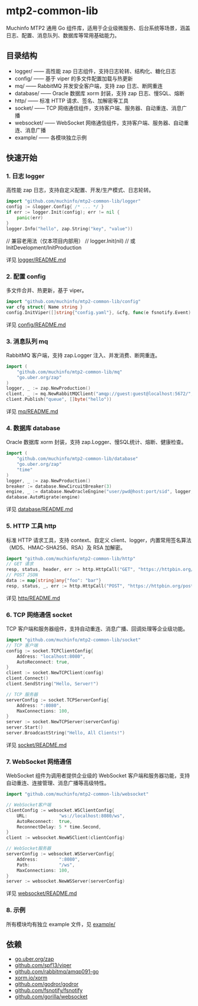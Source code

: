 # mtp2-common-lib

Muchinfo MTP2 通用 Go 组件库，适用于企业级微服务、后台系统等场景，涵盖日志、配置、消息队列、数据库等常用基础能力。

## 目录结构

- logger/    —— 高性能 zap 日志组件，支持日志轮转、结构化、糖化日志
- config/    —— 基于 viper 的多文件配置加载与热更新
- mq/        —— RabbitMQ 并发安全客户端，支持 zap 日志、断网重连
- database/  —— Oracle 数据库 xorm 封装，支持 zap 日志、慢SQL、熔断
- http/      —— 标准 HTTP 请求、签名、加解密等工具
- socket/    —— TCP 网络通信组件，支持客户端、服务器、自动重连、消息广播
- websocket/ —— WebSocket 网络通信组件，支持客户端、服务器、自动重连、消息广播
- example/   —— 各模块独立示例

## 快速开始

### 1. 日志 logger

高性能 zap 日志，支持自定义配置、开发/生产模式、日志轮转。

```go
import "github.com/muchinfo/mtp2-common-lib/logger"
config := &logger.Config{ /* ... */ }
if err := logger.Init(config); err != nil {
    panic(err)
}
logger.Info("hello", zap.String("key", "value"))
```

// 兼容老用法（仅本项目内部用）
// logger.Init(nil) // 或 InitDevelopment/InitProduction

详见 [logger/README.md](logger/README.md)

### 2. 配置 config

多文件合并、热更新，基于 viper。

```go
import "github.com/muchinfo/mtp2-common-lib/config"
var cfg struct{ Name string }
config.InitViper([]string{"config.yaml"}, &cfg, func(e fsnotify.Event) { /* ... */ })
```

详见 [config/README.md](config/README.md)

### 3. 消息队列 mq

RabbitMQ 客户端，支持 zap.Logger 注入、并发消费、断网重连。

```go
import (
    "github.com/muchinfo/mtp2-common-lib/mq"
    "go.uber.org/zap"
)
logger, _ := zap.NewProduction()
client, _ := mq.NewRabbitMQClient("amqp://guest:guest@localhost:5672/", logger)
client.Publish("queue", []byte("hello"))
```

详见 [mq/README.md](mq/README.md)

### 4. 数据库 database

Oracle 数据库 xorm 封装，支持 zap.Logger、慢SQL统计、熔断、健康检查。

```go
import (
    "github.com/muchinfo/mtp2-common-lib/database"
    "go.uber.org/zap"
    "time"
)
logger, _ := zap.NewProduction()
breaker := database.NewCircuitBreaker(3)
engine, _ := database.NewOracleEngine("user/pwd@host:port/sid", logger, 100*time.Millisecond, breaker)
database.AutoMigrate(engine)
```

详见 [database/README.md](database/README.md)

### 5. HTTP 工具 http

标准 HTTP 请求工具，支持 context、自定义 client、logger，内置常用签名算法（MD5、HMAC-SHA256、RSA）及 RSA 加解密。

```go
import "github.com/muchinfo/mtp2-common-lib/http"
// GET 请求
resp, status, header, err := http.HttpCall("GET", "https://httpbin.org/get", nil, nil, nil)
// POST JSON
data := map[string]any{"foo": "bar"}
resp, status, _, err := http.HttpCall("POST", "https://httpbin.org/post", data, nil, nil)
```

详见 [http/README.md](http/README.md)

### 6. TCP 网络通信 socket

TCP 客户端和服务器组件，支持自动重连、消息广播、回调处理等企业级功能。

```go
import "github.com/muchinfo/mtp2-common-lib/socket"
// TCP 客户端
config := socket.TCPClientConfig{
    Address: "localhost:8080",
    AutoReconnect: true,
}
client := socket.NewTCPClient(config)
client.Connect()
client.SendString("Hello, Server!")

// TCP 服务器
serverConfig := socket.TCPServerConfig{
    Address: ":8080",
    MaxConnections: 100,
}
server := socket.NewTCPServer(serverConfig)
server.Start()
server.BroadcastString("Hello, All Clients!")
```

详见 [socket/README.md](socket/README.md)

### 7. WebSocket 网络通信

WebSocket 组件为调用者提供企业级的 WebSocket 客户端和服务器功能，支持自动重连、连接管理、消息广播等高级特性。

```go
import "github.com/muchinfo/mtp2-common-lib/websocket"

// WebSocket客户端
clientConfig := websocket.WSClientConfig{
    URL:            "ws://localhost:8080/ws",
    AutoReconnect:  true,
    ReconnectDelay: 5 * time.Second,
}
client := websocket.NewWSClient(clientConfig)

// WebSocket服务器  
serverConfig := websocket.WSServerConfig{
    Address:        ":8080",
    Path:           "/ws",
    MaxConnections: 100,
}
server := websocket.NewWSServer(serverConfig)
```

详见 [websocket/README.md](websocket/README.md)

### 8. 示例

所有模块均有独立 example 文件，见 [example/](example/)

## 依赖

- [go.uber.org/zap](https://github.com/uber-go/zap)
- [github.com/spf13/viper](https://github.com/spf13/viper)
- [github.com/rabbitmq/amqp091-go](https://github.com/rabbitmq/amqp091-go)
- [xorm.io/xorm](https://xorm.io/)
- [github.com/godror/godror](https://github.com/godror/godror)
- [github.com/fsnotify/fsnotify](https://github.com/fsnotify/fsnotify)
- [github.com/gorilla/websocket](https://github.com/gorilla/websocket)
